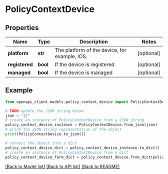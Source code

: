 # PolicyContextDevice


## Properties

Name | Type | Description | Notes
------------ | ------------- | ------------- | -------------
**platform** | **str** | The platform of the device, for example, IOS. | [optional] 
**registered** | **bool** | If the device is registered | [optional] 
**managed** | **bool** | If the device is managed | [optional] 

## Example

```python
from openapi_client.models.policy_context_device import PolicyContextDevice

# TODO update the JSON string below
json = "{}"
# create an instance of PolicyContextDevice from a JSON string
policy_context_device_instance = PolicyContextDevice.from_json(json)
# print the JSON string representation of the object
print(PolicyContextDevice.to_json())

# convert the object into a dict
policy_context_device_dict = policy_context_device_instance.to_dict()
# create an instance of PolicyContextDevice from a dict
policy_context_device_form_dict = policy_context_device.from_dict(policy_context_device_dict)
```
[[Back to Model list]](../README.md#documentation-for-models) [[Back to API list]](../README.md#documentation-for-api-endpoints) [[Back to README]](../README.md)


